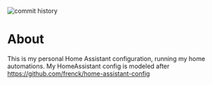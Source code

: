 ![commit history](https://img.shields.io/github/last-commit/siege36/home-assistant.svg?style=for-the-badge)

# About
This is my personal Home Assistant configuration, running my home automations.
My HomeAssistant config is modeled after https://github.com/frenck/home-assistant-config